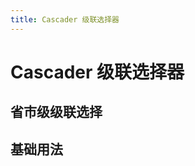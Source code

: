 ```yaml
---
title: Cascader 级联选择器
---
```


#  Cascader 级联选择器

## 省市级级联选择

## 基础用法


<cascader-default></cascader-default>    

<br/>
<br/>
<br/>
